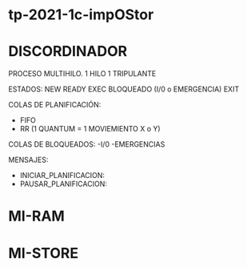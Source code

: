 # tp-2021-1c-impOStor

# DISCORDINADOR

PROCESO MULTIHILO. 1 HILO 1 TRIPULANTE

ESTADOS: NEW READY EXEC BLOQUEADO (I/0 o EMERGENCIA) EXIT

COLAS DE PLANIFICACIÓN:
  
  - FIFO
  - RR (1 QUANTUM = 1 MOVIEMIENTO X o Y)

COLAS DE BLOQUEADOS: 
  -I/0
  -EMERGENCIAS

MENSAJES:
  - INICIAR_PLANIFICACION: 
  - PAUSAR_PLANIFICACION:
  

# MI-RAM

# MI-STORE
